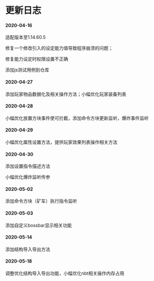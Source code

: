 # 更新日志

#### 2020-04-16

适配版本至1.14.60.5

修复一个修改引入的设定能力值导致程序崩溃的问题；

修复能力设定时权限设置不正确

添加js测试用例到仓库

#### 2020-04-27

添加玩家物品数据化及相关操作方法；小幅优化玩家装备列表

#### 2020-04-28

小幅优化放置方块事件使可拦截，添加命令方块更新监听，爆炸事件监听

#### 2020-04-29

小幅优化属性设置方法，提供玩家效果列表操作相关方法

#### 2020-04-30

添加设置指令描述方法

小幅优化爆炸监听传参

#### 2020-05-02

添加命令方块（矿车）执行指令监听

#### 2020-05-03

添加自定义bossbar显示相关功能

#### 2020-05-14

添加结构导入导出方法

#### 2020-05-18

调整优化结构导入导出功能，小幅优化nbt相关操作内存占用
